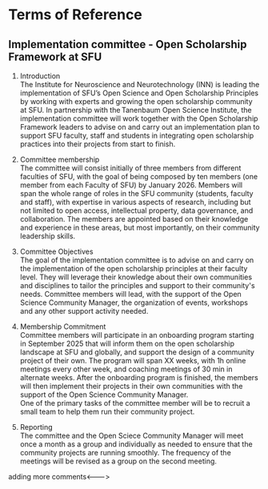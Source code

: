 # Terms of Reference 

## Implementation committee - Open Scholarship Framework at SFU

1. Introduction  
The Institute for Neuroscience and Neurotechnology (INN) is leading the implementation of SFU’s Open Science and Open Scholarship Principles by working with experts and growing the open scholarship community at SFU. In partnership with the Tanenbaum Open Science Institute, the implementation committee will work together with the Open Scholarship Framework leaders to advise on and carry out an implementation plan to support SFU faculty, staff and students in integrating open scholarship practices into their projects from start to finish.

1. Committee membership  
The committee will consist initially of three members from different faculties of SFU, with the goal of being composed by ten members (one member from each Faculty of SFU) by January 2026. Members will span the whole range of roles in the SFU community (students, faculty and staff), with expertise in various aspects of research, including but not limited to open access, intellectual property, data governance, and collaboration. The members are appointed based on their knowledge and experience in these areas, but most importantly, on their community leadership skills.

1. Committee Objectives  
The goal of the implementation committee is to advise on and carry on the implementation of the open scholarship principles at their faculty level. They will leverage their knowledge about their own communities and disciplines to tailor the principles and support to their community's needs. Committee members will lead, with the support of the Open Science Community Manager, the organization of events, workshops and any other support activity needed.

1. Membership Commitment  
Committee members will participate in an onboarding program starting in September 2025 that will inform them on the open scholarship landscape at SFU and globally, and support the design of a community project of their own. The program will span XX weeks, with 1h online meetings every other week, and coaching meetings of 30 min in alternate weeks. After the onboarding program is finished, the members will then implement their projects in their own communities with the support of the Open Science Community Manager.  
One of the primary tasks of the committee member will be to recruit a small team to help them run their community project.

1. Reporting  
The committee and the Open Sciece Community Manager will meet once a month as a group and individually as needed to ensure that the community projects are running smoothly. The frequency of the meetings will be revised as a group on the second meeting.

<!--->adding more comments<--->
